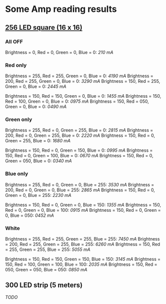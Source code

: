# Some Amp reading results

## [256 LED square (16 x 16)][1]

### All OFF

Brightness = 0, Red = 0, Green = 0, Blue = 0: *210 mA*

### Red only

Brightness = 255, Red = 255, Green = 0, Blue = 0: *4190 mA*
Brightness = 200, Red = 255, Green = 0, Blue = 0: *3290 mA*
Brightness = 150, Red = 255, Green = 0, Blue = 0: *2445 mA*

Brightness = 150, Red = 150, Green = 0, Blue = 0: *1455 mA*
Brightness = 150, Red = 100, Green = 0, Blue = 0: *0975 mA*
Brightness = 150, Red = 050, Green = 0, Blue = 0: *0490 mA*

### Green only

Brightness = 255, Red = 0, Green = 255, Blue = 0: *2815 mA*
Brightness = 200, Red = 0, Green = 255, Blue = 0: *2220 mA*
Brightness = 150, Red = 0, Green = 255, Blue = 0: *1680 mA*
                                      
Brightness = 150, Red = 0, Green = 150, Blue = 0: *0995 mA*
Brightness = 150, Red = 0, Green = 100, Blue = 0: *0670 mA*
Brightness = 150, Red = 0, Green = 050, Blue = 0: *0340 mA*

### Blue only

Brightness = 255, Red = 0, Green = 0, Blue = 255: *3530 mA*
Brightness = 200, Red = 0, Green = 0, Blue = 255: *2865 mA*
Brightness = 150, Red = 0, Green = 0, Blue = 255: *2230 mA*
                                                
Brightness = 150, Red = 0, Green = 0, Blue = 150: *1355 mA*
Brightness = 150, Red = 0, Green = 0, Blue = 100: *0915 mA*
Brightness = 150, Red = 0, Green = 0, Blue = 050: *0452 mA*

### White

Brightness = 255, Red = 255, Green = 255, Blue = 255: *7450 mA*
Brightness = 200, Red = 255, Green = 255, Blue = 255: *6260 mA*
Brightness = 150, Red = 255, Green = 255, Blue = 255: *5055 mA*
                                                
Brightness = 150, Red = 150, Green = 150, Blue = 150: *3145 mA*
Brightness = 150, Red = 100, Green = 100, Blue = 100: *2035 mA*
Brightness = 150, Red = 050, Green = 050, Blue = 050: *0850 mA*

## 300 LED strip (5 meters)

_TODO_

[1]: https://www.aliexpress.com/item/16-16-Pixel-WS2812B-LED-Digital-Flexible-Panel-WS2811-Individually-Color-DC5V/1666100743.html
